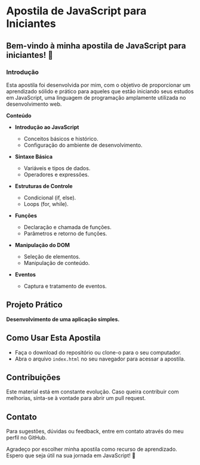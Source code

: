 # Apostila de JavaScript para Iniciantes
## Bem-vindo à minha apostila de JavaScript para iniciantes! 👋

### Introdução
Esta apostila foi desenvolvida por mim, com o objetivo de proporcionar um aprendizado sólido e prático para aqueles que estão iniciando seus estudos em JavaScript, uma linguagem de programação amplamente utilizada no desenvolvimento web.

**Conteúdo**
- **Introdução ao JavaScript**
  - Conceitos básicos e histórico.
  - Configuração do ambiente de desenvolvimento.
  
- **Sintaxe Básica**
  - Variáveis e tipos de dados.
  - Operadores e expressões.
  
- **Estruturas de Controle**
  - Condicional (if, else).
  - Loops (for, while).
  
- **Funções**
  - Declaração e chamada de funções.
  - Parâmetros e retorno de funções.
  
- **Manipulação do DOM**
  - Seleção de elementos.
  - Manipulação de conteúdo.
  
- **Eventos**
  - Captura e tratamento de eventos.

## Projeto Prático
**Desenvolvimento de uma aplicação simples.**

## Como Usar Esta Apostila
- Faça o download do repositório ou clone-o para o seu computador.
- Abra o arquivo `index.html` no seu navegador para acessar a apostila.

## Contribuições
Este material está em constante evolução. Caso queira contribuir com melhorias, sinta-se à vontade para abrir um pull request.

## Contato
Para sugestões, dúvidas ou feedback, entre em contato através do meu perfil no GitHub.

Agradeço por escolher minha apostila como recurso de aprendizado. Espero que seja útil na sua jornada em JavaScript! 🚀
